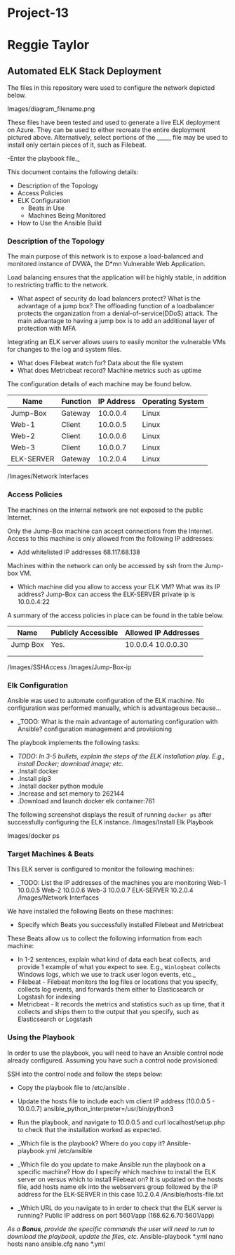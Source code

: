 # Project-13
# Reggie Taylor
## Automated ELK Stack Deployment

The files in this repository were used to configure the network depicted below.

Images/diagram_filename.png

These files have been tested and used to generate a live ELK deployment on Azure. They can be used to either recreate the entire deployment pictured above. Alternatively, select portions of the _____ file may be used to install only certain pieces of it, such as Filebeat.

  -Enter the playbook file._

This document contains the following details:
- Description of the Topology
- Access Policies
- ELK Configuration
  - Beats in Use
  - Machines Being Monitored
- How to Use the Ansible Build


### Description of the Topology

The main purpose of this network is to expose a load-balanced and monitored instance of DVWA, the D*mn Vulnerable Web Application.

Load balancing ensures that the application will be highly stable, in addition to restricting traffic to the network.
- What aspect of security do load balancers protect? What is the advantage of a jump box? 
The offloading function of a loadbalancer protects the organization from a denial-of-service(DDoS) attack.
The main advantage to having a jump box is to add an additional layer of protection with MFA

Integrating an ELK server allows users to easily monitor the vulnerable VMs for changes to the log and system files.
- What does Filebeat watch for? Data about the file system
- What does Metricbeat record? Machine metrics such as uptime

The configuration details of each machine may be found below.

| Name     | Function | IP Address | Operating System |
|----------|----------|------------|------------------|
| Jump-Box | Gateway  | 10.0.0.4   | Linux            |
| Web-1    | Client   | 10.0.0.5   | Linux            |
| Web-2    | Client   | 10.0.0.6   | Linux            |
| Web-3    | Client   | 10.0.0.7   | Linux            |
|ELK-SERVER| Gateway  | 10.2.0.4   | Linux            |
/Images/Network Interfaces

### Access Policies

The machines on the internal network are not exposed to the public Internet. 

Only the Jump-Box machine can accept connections from the Internet. Access to this machine is only allowed from the following IP addresses:
- Add whitelisted IP addresses 68.117.68.138

Machines within the network can only be accessed by ssh from the Jump-box VM.
- Which machine did you allow to access your ELK VM? What was its IP address? Jump-Box can access the ELK-SERVER private ip is 10.0.0.4:22

A summary of the access policies in place can be found in the table below.

| Name     | Publicly Accessible | Allowed IP Addresses |
|----------|---------------------|----------------------|
| Jump Box | Yes.                | 10.0.0.4 10.0.0.30   |
|          |                     |                      |
|          |                     |                      |
/Images/SSHAccess
/Images/Jump-Box-ip

### Elk Configuration

Ansible was used to automate configuration of the ELK machine. No configuration was performed manually, which is advantageous because...
- _TODO: What is the main advantage of automating configuration with Ansible? configuration management and provisioning

The playbook implements the following tasks:
- _TODO: In 3-5 bullets, explain the steps of the ELK installation play. E.g., install Docker; download image; etc._
- .Install docker
- .Install pip3
- .Install docker python module
- .Increase and set memory to 262144
- .Download and launch docker elk container:761

The following screenshot displays the result of running `docker ps` after successfully configuring the ELK instance.
/Images/Install Elk Playbook

Images/docker ps

### Target Machines & Beats
This ELK server is configured to monitor the following machines:
- _TODO: List the IP addresses of the machines you are monitoring 
Web-1 10.0.0.5
Web-2 10.0.0.6 
Web-3 10.0.0.7
ELK-SERVER 10.2.0.4
/Images/Network Interfaces

We have installed the following Beats on these machines:
- Specify which Beats you successfully installed 
Filebeat and Metricbeat

These Beats allow us to collect the following information from each machine:
- In 1-2 sentences, explain what kind of data each beat collects, and provide 1 example of what you expect to see. E.g., `Winlogbeat` collects Windows logs, which we use to track user logon events, etc._
- Filebeat - Filebeat monitors the log files or locations that you specify, collects log events, and forwards them either to Elasticsearch or Logstash for indexing
- Metricbeat - It records the metrics and statistics such as up time, that it collects and ships them to the output that you specify, such as Elasticsearch or Logstash

### Using the Playbook
In order to use the playbook, you will need to have an Ansible control node already configured. Assuming you have such a control node provisioned: 

SSH into the control node and follow the steps below:
- Copy the playbook file to /etc/ansible .
- Update the hosts file to include each vm client IP address (10.0.0.5 - 10.0.0.7) ansible_python_interpreter=/usr/bin/python3
- Run the playbook, and navigate to 10.0.0.5 and curl localhost/setup.php to check that the installation worked as expected.

- _Which file is the playbook? Where do you copy it? Ansible-playbook.yml /etc/ansible
- _Which file do you update to make Ansible run the playbook on a specific machine? How do I specify which machine to install the ELK server on versus which to install Filebeat on? It is updated on the hosts file, add hosts name elk into the webservers group followed by the IP address for the ELK-SERVER in this case 10.2.0.4
/Ansible/hosts-file.txt
- _Which URL do you navigate to in order to check that the ELK server is running? Public IP address on port 5601/app (168.62.6.70:5601/app)

_As a **Bonus**, provide the specific commands the user will need to run to download the playbook, update the files, etc._
Ansible-playbook *.yml
nano hosts
nano ansible.cfg
nano *.yml 